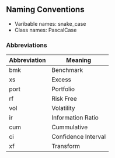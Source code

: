 ## Naming Conventions

- Varibable names: snake_case
- Class names: PascalCase

### Abbreviations

| Abbreviation | Meaning |
| ------------ | ------- |
| bmk | Benchmark |
| xs | Excess |
| port | Portfolio |
| rf | Risk Free |
| vol | Volatility |
| ir | Information Ratio |
| cum | Cummulative |
| ci | Confidence Interval |
| xf | Transform |